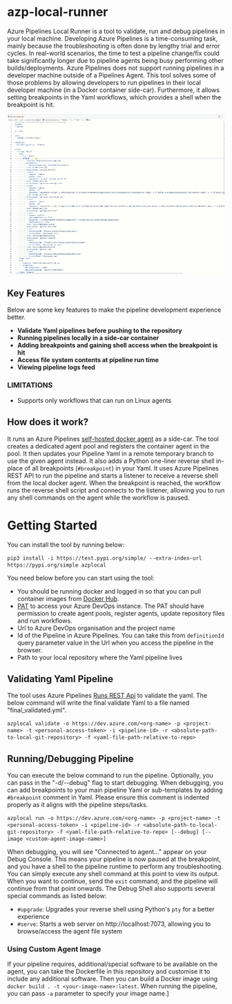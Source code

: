 # azp-local-runner
Azure Pipelines Local Runner is a tool to validate, run and debug pipelines in your local machine. Developing Azure Pipelines is a time-consuming task, mainly because the troubleshooting is often done by lengthy trial and error cycles. In real-world scenarios, the time to test a pipeline change/fix could take significantly longer due to pipeline agents being busy performing other builds/deployments. Azure Pipelines does not support running pipelines in a developer machine outside of a Pipelines Agent. This tool solves some of those problems by allowing developers to run pipelines in their local developer machine (in a Docker container side-car). Furthermore, it allows setting breakpoints in the Yaml workflows, which provides a shell when the breakpoint is hit.  

![Pipeline Debugging Screen](/docs/pipeline-debugging.gif)  

## Key Features
 Below are some key features to make the pipeline development experience better.
- **Validate Yaml pipelines before pushing to the repository**
- **Running pipelines locally in a side-car container**
- **Adding breakpoints and gaining shell access when the breakpoint is hit**
- **Access file system contents at pipeline run time**
- **Viewing pipeline logs feed**

### LIMITATIONS
- Supports only workflows that can run on Linux agents  


## How does it work?
It runs an Azure Pipelines [self-hosted docker agent](https://learn.microsoft.com/en-us/azure/devops/pipelines/agents/docker?view=azure-devops) as a side-car. The tool creates a dedicated agent pool and registers the container agent in the pool. It then updates your Pipeline Yaml in a remote temporary branch to use the given agent instead. It also adds a Python one-liner reverse shell in-place of all breakpoints (`#breakpoint`) in your Yaml. It uses Azure Pipelines REST API to run the pipeline and starts a listener to receive a reverse shell from the local docker agent. When the breakpoint is reached, the workflow runs the reverse shell script and connects to the listener, allowing you to run any shell commands on the agent while the workflow is paused. 

# Getting Started
You can install the tool by running below:
```
pip3 install -i https://test.pypi.org/simple/ --extra-index-url https://pypi.org/simple azplocal
```
You need below before you can start using the tool:
* You should be running docker and logged in so that you can pull container images from [Docker Hub](https://hub.docker.com/repository/docker/amalabey/azp-local-runner/general).
* [PAT](https://learn.microsoft.com/en-us/azure/devops/organizations/accounts/use-personal-access-tokens-to-authenticate?view=azure-devops&tabs=Windows) to access your Azure DevOps instance. The PAT should have permission to create agent pools, register agents, update repository files and run workflows.
* Url to Azure DevOps organisation and the project name
* Id of the Pipeline in Azure Pipelines. You can take this from `definitionId` query parameter value in the Url when you access the pipeline in the browser.
* Path to your local repository where the Yaml pipeline lives 

## Validating Yaml Pipeline
The tool uses Azure Pipelines [Runs REST Api](https://learn.microsoft.com/en-us/rest/api/azure/devops/pipelines/runs/run-pipeline?view=azure-devops-rest-7.0) to validate the yaml. The below command will write the final validate Yaml to a file named "final_validated.yml".
```
azplocal validate -o https://dev.azure.com/<org-name> -p <project-name> -t <personal-access-token> -i <pipeline-id> -r <absolute-path-to-local-git-repository> -f <yaml-file-path-relative-to-repo>
```  
## Running/Debugging Pipeline
You can execute the below command to run the pipeline. Optionally, you can pass in the "-d/--debug" flag to start debugging. When debugging, you can add breakpoints to your main pipeline Yaml or sub-templates by adding `#breakpoint` comment in Yaml. Please ensure this comment is indented properly as it aligns with the pipeline steps/tasks.
```
azplocal run -o https://dev.azure.com/<org-name> -p <project-name> -t <personal-access-token> -i <pipeline-id> -r <absolute-path-to-local-git-repository> -f <yaml-file-path-relative-to-repo> [--debug] [--image <custom-agent-image-name>]
```
When debugging, you will see "Connected to agent..." appear on your Debug Console. This means your pipeline is now paused at the breakpoint, and you have a shell to the pipeline runtime to perform any troubleshooting. You can simply execute any shell command at this point to view its output. When you want to continue, send the `exit` command, and the pipeline will continue from that point onwards.
The Debug Shell also supports several special commands as listed below:
- `#upgrade`: Upgrades your reverse shell using Python's `pty` for a better experience
- `#serve`: Starts a web server on http://localhost:7073, allowing you to browse/access the agent file system

### Using Custom Agent Image
If your pipeline requires, additional/special software to be available on the agent, you can take the Dockerfile in this repository and customise it to include any additional software. Then you can build a Docker image using `docker build . -t <your-image-name>:latest`. When running the pipeline, you can pass `-a` parameter to specify your image name.]